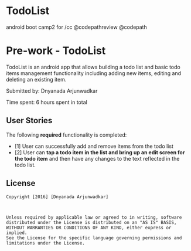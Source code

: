 # TodoList
android boot camp2
 for /cc @codepathreview @codepath

# Pre-work - TodoList

TodoList is an android app that allows building a todo list and basic todo items management functionality including adding new items, editing and deleting an existing item.

Submitted by: Dnyanada Arjunwadkar

Time spent: 6 hours spent in total

## User Stories

The following **required** functionality is completed:

* [1] User can successfully add and remove items from the todo list
* [2] User can **tap a todo item in the list and bring up an edit screen for the todo item** and then have any changes to the text reflected in the todo list.


## License

    Copyright [2016] [Dnyanada Arjunwadkar]



    Unless required by applicable law or agreed to in writing, software
    distributed under the License is distributed on an "AS IS" BASIS,
    WITHOUT WARRANTIES OR CONDITIONS OF ANY KIND, either express or implied.
    See the License for the specific language governing permissions and
    limitations under the License.
